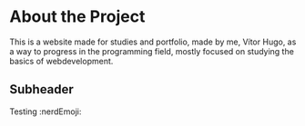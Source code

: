 # About the Project

This is a website made for studies and portfolio, made by me, Vítor Hugo, as a way to progress in the programming field, mostly focused on studying the basics of webdevelopment.

## Subheader

Testing :nerdEmoji: